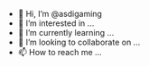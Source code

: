- 👋 Hi, I’m @asdigaming
- 👀 I’m interested in ...
- 🌱 I’m currently learning ...
- 💞️ I’m looking to collaborate on ...
- 📫 How to reach me ...

<!---
asdigaming/asdigaming is a ✨ special ✨ repository because its `README.md` (this file) appears on your GitHub profile.
You can click the Preview link to take a look at your changes.
--->
